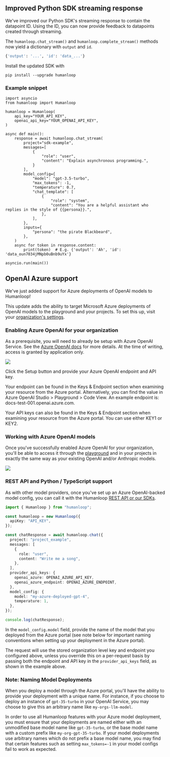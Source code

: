 ## Improved Python SDK streaming response

We've improved our Python SDK's streaming response to contain the datapoint ID. Using the ID, you can now provide feedback to datapoints created through streaming.

The `humanloop.chat_stream()` and `humanloop.complete_stream()` methods now yield a dictionary with `output` and `id`.

```python
{'output': '...', 'id': 'data_...'}
```

Install the updated SDK with

```shell
pip install --upgrade humanloop
```

### Example snippet

```
import asyncio
from humanloop import Humanloop

humanloop = Humanloop(
    api_key="YOUR_API_KEY",
    openai_api_key="YOUR_OPENAI_API_KEY",
)

async def main():
    response = await humanloop.chat_stream(
        project="sdk-example",
        messages=[
            {
                "role": "user",
                "content": "Explain asynchronous programming.",
            }
        ],
        model_config={
            "model": "gpt-3.5-turbo",
            "max_tokens": -1,
            "temperature": 0.7,
            "chat_template": [
                {
                    "role": "system",
                    "content": "You are a helpful assistant who replies in the style of {{persona}}.",
                },
            ],
        },
        inputs={
            "persona": "the pirate Blackbeard",
        },
    )
    async for token in response.content:
        print(token)  # E.g. {'output': 'Ah', 'id': 'data_oun7034jMNpb0uBnb9uYx'}

asyncio.run(main())
```

## OpenAI Azure support

We've just added support for Azure deployments of OpenAI models to Humanloop!

This update adds the ability to target Microsoft Azure deployments of OpenAI models to the playground and your projects. To set this up, visit your [organization's settings](https://app.humanloop.com/account/api-keys).

### Enabling Azure OpenAI for your organization

As a prerequisite, you will need to already be setup with Azure OpenAI Service. See the [Azure OpenAI docs](https://learn.microsoft.com/en-us/azure/cognitive-services/openai/how-to/create-resource?pivots=web-portal) for more details. At the time of writing, access is granted by application only.

![](../../../assets/images/cd74890-image.png)

Click the Setup button and provide your Azure OpenAI endpoint and API key.

Your endpoint can be found in the Keys & Endpoint section when examining your resource from the Azure portal. Alternatively, you can find the value in Azure OpenAI Studio > Playground > Code View. An example endpoint is: docs-test-001.openai.azure.com.

Your API keys can also be found in the Keys & Endpoint section when examining your resource from the Azure portal. You can use either KEY1 or KEY2.

### Working with Azure OpenAI models

Once you've successfully enabled Azure OpenAI for your organization, you'll be able to access it through the [playground](https://app.humanloop.com/playground) and in your projects in exactly the same way as your existing OpenAI and/or Anthropic models.

<img src="../../../assets/images/c0f9dc9-image.png" />

### REST API and Python / TypeScript support

As with other model providers, once you've set up an Azure OpenAI-backed model config, you can call it with the Humanloop [REST API or our SDKs](/docs/reference/sdks).

```typescript
import { Humanloop } from "humanloop";

const humanloop = new Humanloop({
  apiKey: "API_KEY",
});

const chatResponse = await humanloop.chat({
  project: "project_example",
  messages: [
    {
      role: "user",
      content: "Write me a song",
    },
  ],
  provider_api_keys: {
    openai_azure: OPENAI_AZURE_API_KEY,
    openai_azure_endpoint: OPENAI_AZURE_ENDPOINT,
  },
  model_config: {
    model: "my-azure-deployed-gpt-4",
    temperature: 1,
  },
});

console.log(chatResponse);
```

In the `model_config.model` field, provide the name of the model that you deployed from the Azure portal (see note below for important naming conventions when setting up your deployment in the Azure portal).

The request will use the stored organization level key and endpoint you configured above, unless you override this on a per-request basis by passing both the endpoint and API key in the `provider_api_keys` field, as shown in the example above.

### Note: Naming Model Deployments

When you deploy a model through the Azure portal, you'll have the ability to provide your deployment with a unique name. For instance, if you choose to deploy an instance of `gpt-35-turbo` in your OpenAI Service, you may choose to give this an arbitrary name like `my-orgs-llm-model`.

In order to use all Humanloop features with your Azure model deployment, you must ensure that your deployments are named either with an unmodified base model name like `gpt-35-turbo`, or the base model name with a custom prefix like `my-org-gpt-35-turbo`. If your model deployments use arbitrary names which do not prefix a base model name, you may find that certain features such as setting `max_tokens=-1` in your model configs fail to work as expected.
